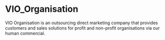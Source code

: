 # VIO_Organisation
VIO Organisation is an outsourcing direct marketing company that provides customers and sales solutions for profit and non-profit organisations via our human commercial.
